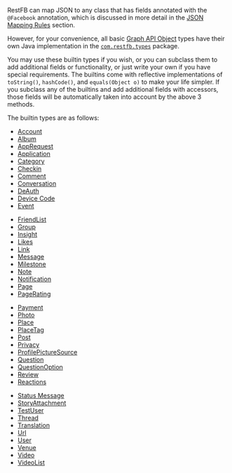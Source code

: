 RestFB can map JSON to any class that has fields annotated with the `@Facebook` annotation, which is discussed in more detail in the <a href="#json-mapping-rules">JSON Mapping Rules</a> section.

However, for your convenience, all basic <a target="_blank" href="http://developers.facebook.com/docs/reference/api/">Graph API Object</a> types have their own Java implementation in the <code><a target="_blank" href="/javadoc/com/restfb/types/package-summary.html">com.restfb.types</a></code> package.

You may use these builtin types if you wish, or you can subclass them to add additional fields or functionality, or just write your own if you have special requirements.  The builtins come with reflective implementations of `toString()`, `hashCode()`, and `equals(Object o)` to make your life simpler.  If you subclass any of the builtins and add additional fields with accessors, those fields will be automatically taken into account by the above 3 methods.

The builtin types are as follows:

<div class="row">
			<div class="col-sm-3">
			    <ul class="list-group">
				<li class="list-group-item"><a target="_blank" href="/javadoc/com/restfb/types/Account.html">Account</a></li>
				<li class="list-group-item"><a target="_blank" href="/javadoc/com/restfb/types/Album.html">Album</a></li>
				<li class="list-group-item"><a target="_blank" href="/javadoc/com/restfb/types/AppRequest.html">AppRequest</a></li>
				<li class="list-group-item"><a target="_blank" href="/javadoc/com/restfb/types/Application.html">Application</a></li>
				<li class="list-group-item"><a target="_blank" href="/javadoc/com/restfb/types/Category.html">Category</a></li>
				<li class="list-group-item"><a target="_blank" href="/javadoc/com/restfb/types/Checkin.html">Checkin</a></li>
				<li class="list-group-item"><a target="_blank" href="/javadoc/com/restfb/types/Comment.html">Comment</a></li>
				<li class="list-group-item"><a target="_blank" href="/javadoc/com/restfb/types/Conversation.html">Conversation</a></li>
				<li class="list-group-item"><a target="_blank" href="/javadoc/com/restfb/types/DeAuth.html">DeAuth</a></li>
				<li class="list-group-item"><a target="_blank" href="/javadoc/com/restfb/types/DeviceCode.html">Device Code</a></li>
			    <li class="list-group-item"><a target="_blank" href="/javadoc/com/restfb/types/Event.html">Event</a></li>
				</ul>
			</div>
			<div class="col-sm-3">
			    <ul class="list-group">
				<li class="list-group-item"><a target="_blank" href="/javadoc/com/restfb/types/FriendList.html">FriendList</a></li>
				<li class="list-group-item"><a target="_blank" href="/javadoc/com/restfb/types/Group.html">Group</a></li>
				<li class="list-group-item"><a target="_blank" href="/javadoc/com/restfb/types/Insight.html">Insight</a></li>
				<li class="list-group-item"><a target="_blank" href="/javadoc/com/restfb/types/Likes.html">Likes</a></li>
				<li class="list-group-item"><a target="_blank" href="/javadoc/com/restfb/types/Link.html">Link</a></li>
				<li class="list-group-item"><a target="_blank" href="/javadoc/com/restfb/types/Message.html">Message</a></li>
				<li class="list-group-item"><a target="_blank" href="/javadoc/com/restfb/types/Milestone.html">Milestone</a></li>
				<li class="list-group-item"><a target="_blank" href="/javadoc/com/restfb/types/Note.html">Note</a></li>
				<li class="list-group-item"><a target="_blank" href="/javadoc/com/restfb/types/Notification.html">Notification</a></li>
				<li class="list-group-item"><a target="_blank" href="/javadoc/com/restfb/types/Page.html">Page</a></li>
				<li class="list-group-item"><a target="_blank" href="/javadoc/com/restfb/types/PageRating.html">PageRating</a></li>
			    </ul>
			</div>
			<div class="col-sm-3">
			    <ul class="list-group">
				<li class="list-group-item"><a target="_blank" href="/javadoc/com/restfb/types/Payment.html">Payment</a></li>
				<li class="list-group-item"><a target="_blank" href="/javadoc/com/restfb/types/Photo.html">Photo</a></li>
				<li class="list-group-item"><a target="_blank" href="/javadoc/com/restfb/types/Place.html">Place</a></li>
				<li class="list-group-item"><a target="_blank" href="/javadoc/com/restfb/types/PlaceTag.html">PlaceTag</a></li>
				<li class="list-group-item"><a target="_blank" href="/javadoc/com/restfb/types/Post.html">Post</a></li>
				<li class="list-group-item"><a target="_blank" href="/javadoc/com/restfb/types/Privacy.html">Privacy</a></li>
				<li class="list-group-item"><a target="_blank" href="/javadoc/com/restfb/types/ProfilePictureSource.html">ProfilePictureSource</a></li>
				<li class="list-group-item"><a target="_blank" href="/javadoc/com/restfb/types/Question.html">Question</a></li>
				<li class="list-group-item"><a target="_blank" href="/javadoc/com/restfb/types/QuestionOption.html">QuestionOption</a></li>
				<li class="list-group-item"><a target="_blank" href="/javadoc/com/restfb/types/Review.html">Review</a></li>
				<li class="list-group-item"><a target="_blank" href="/javadoc/com/restfb/types/Reactions.html">Reactions</a></li>
			    </ul>
			</div>
			<div class="col-sm-3">
			    <ul class="list-group">
				<li class="list-group-item"><a target="_blank" href="/javadoc/com/restfb/types/StatusMessage.html">Status Message</a></li>
				<li class="list-group-item"><a target="_blank" href="/javadoc/com/restfb/types/StoryAttachment.html">StoryAttachment</a></li>
				<li class="list-group-item"><a target="_blank" href="/javadoc/com/restfb/types/TestUser.html">TestUser</a></li>
				<li class="list-group-item"><a target="_blank" href="/javadoc/com/restfb/types/Thread.html">Thread</a></li>
				<li class="list-group-item"><a target="_blank" href="/javadoc/com/restfb/types/Translation.html">Translation</a></li>
				<li class="list-group-item"><a target="_blank" href="/javadoc/com/restfb/types/Url.html">Url</a></li>
				<li class="list-group-item"><a target="_blank" href="/javadoc/com/restfb/types/User.html">User</a></li>
				<li class="list-group-item"><a target="_blank" href="/javadoc/com/restfb/types/Venue.html">Venue</a></li>
				<li class="list-group-item"><a target="_blank" href="/javadoc/com/restfb/types/Video.html">Video</a></li>
				<li class="list-group-item"><a target="_blank" href="/javadoc/com/restfb/types/VideoList.html">VideoList</a></li>
			    </ul>
			</div>
		    </div>